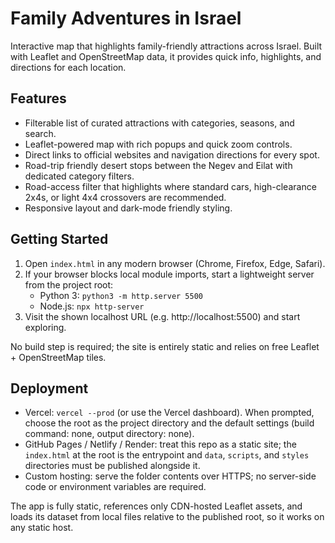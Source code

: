 # Family Adventures in Israel

Interactive map that highlights family-friendly attractions across Israel. Built with Leaflet and OpenStreetMap data, it provides quick info, highlights, and directions for each location.

## Features
- Filterable list of curated attractions with categories, seasons, and search.
- Leaflet-powered map with rich popups and quick zoom controls.
- Direct links to official websites and navigation directions for every spot.
- Road-trip friendly desert stops between the Negev and Eilat with dedicated category filters.
- Road-access filter that highlights where standard cars, high-clearance 2x4s, or light 4x4 crossovers are recommended.
- Responsive layout and dark-mode friendly styling.

## Getting Started
1. Open `index.html` in any modern browser (Chrome, Firefox, Edge, Safari).
2. If your browser blocks local module imports, start a lightweight server from the project root:
   - Python 3: `python3 -m http.server 5500`
   - Node.js: `npx http-server`
3. Visit the shown localhost URL (e.g. http://localhost:5500) and start exploring.

No build step is required; the site is entirely static and relies on free Leaflet + OpenStreetMap tiles.

## Deployment
- Vercel: `vercel --prod` (or use the Vercel dashboard). When prompted, choose the root as the project directory and the default settings (build command: none, output directory: none).
- GitHub Pages / Netlify / Render: treat this repo as a static site; the `index.html` at the root is the entrypoint and `data`, `scripts`, and `styles` directories must be published alongside it.
- Custom hosting: serve the folder contents over HTTPS; no server-side code or environment variables are required.

The app is fully static, references only CDN-hosted Leaflet assets, and loads its dataset from local files relative to the published root, so it works on any static host.
